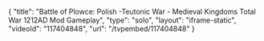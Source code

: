 {
    "title": "Battle of Plowce: Polish -Teutonic War - Medieval Kingdoms Total War 1212AD Mod Gameplay",
    "type": "solo",
    "layout": "iframe-static",
    "videoId": "117404848",
    "url": "\/tvpembed\/117404848"
}